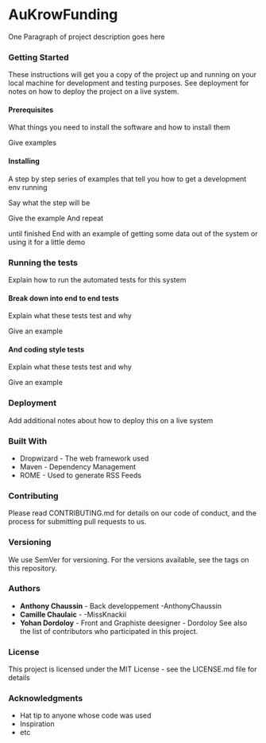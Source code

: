 # AuKrowFunding

One Paragraph of project description goes here

### Getting Started
These instructions will get you a copy of the project up and running on your local machine for development and testing purposes. See deployment for notes on how to deploy the project on a live system.

#### Prerequisites
What things you need to install the software and how to install them

Give examples

#### Installing
A step by step series of examples that tell you how to get a development env running

Say what the step will be

Give the example
And repeat

until finished
End with an example of getting some data out of the system or using it for a little demo

### Running the tests
Explain how to run the automated tests for this system

#### Break down into end to end tests
Explain what these tests test and why

Give an example
#### And coding style tests
Explain what these tests test and why

Give an example
### Deployment
Add additional notes about how to deploy this on a live system

### Built With
- Dropwizard - The web framework used
- Maven - Dependency Management
- ROME - Used to generate RSS Feeds
### Contributing
Please read CONTRIBUTING.md for details on our code of conduct, and the process for submitting pull requests to us.

### Versioning
We use SemVer for versioning. For the versions available, see the tags on this repository.

### Authors
- **Anthony Chaussin** - Back developpement -AnthonyChaussin
- **Camille Chaulaic** - -MissKnackii
- **Yohan Dordoloy** - Front and Graphiste deesigner - Dordoloy
See also the list of contributors who participated in this project.

### License
This project is licensed under the MIT License - see the LICENSE.md file for details

### Acknowledgments
- Hat tip to anyone whose code was used
- Inspiration
- etc